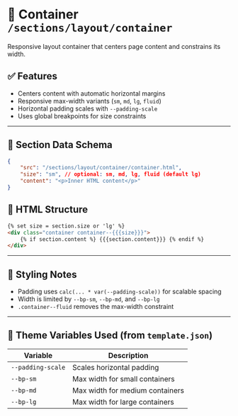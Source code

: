 # 📂 Container `/sections/layout/container`

Responsive layout container that centers page content and constrains its width.

## ✅ Features

-   Centers content with automatic horizontal margins
-   Responsive max-width variants (`sm`, `md`, `lg`, `fluid`)
-   Horizontal padding scales with `--padding-scale`
-   Uses global breakpoints for size constraints

---

## 🧾 Section Data Schema

```json
{
	"src": "/sections/layout/container/container.html",
	"size": "sm", // optional: sm, md, lg, fluid (default lg)
	"content": "<p>Inner HTML content</p>"
}
```

## 🧱 HTML Structure

```html
{% set size = section.size or 'lg' %}
<div class="container container--{{{size}}}">
	{% if section.content %} {{{section.content}}} {% endif %}
</div>
```

---

## 🎨 Styling Notes

-   Padding uses `calc(... * var(--padding-scale))` for scalable spacing
-   Width is limited by `--bp-sm`, `--bp-md`, and `--bp-lg`
-   `.container--fluid` removes the max-width constraint

---

## 🧩 Theme Variables Used (from `template.json`)

| Variable          | Description                     |
| ----------------- | ------------------------------- |
| `--padding-scale` | Scales horizontal padding       |
| `--bp-sm`         | Max width for small containers  |
| `--bp-md`         | Max width for medium containers |
| `--bp-lg`         | Max width for large containers  |
